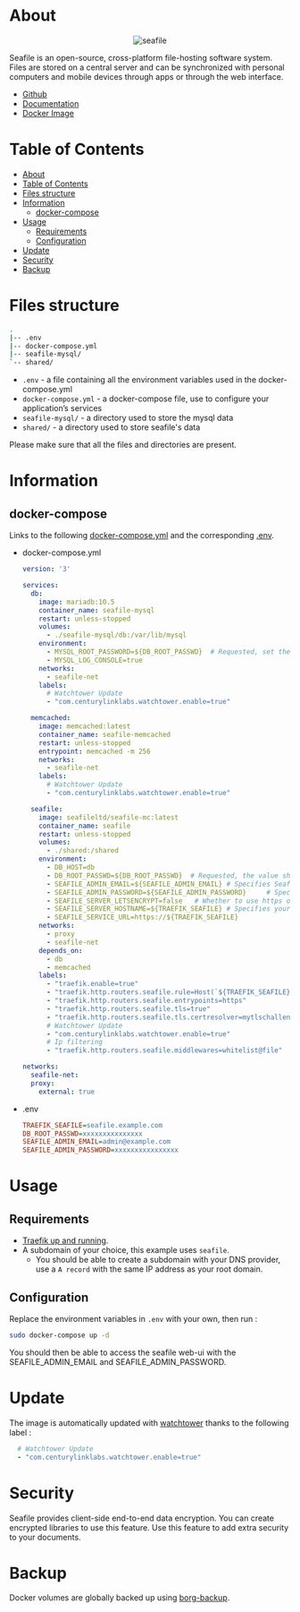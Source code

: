 # About

<p align="center">
<img src="../_utilities/seafile.png" alt="seafile" title="seafile" />
</p>

Seafile is an open-source, cross-platform file-hosting software system. Files are stored on a central server and can be synchronized with personal computers and mobile devices through apps or through the web interface.

* [Github](https://github.com/haiwen/seafile)
* [Documentation](https://manual.seafile.com/docker/deploy_seafile_with_docker/)
* [Docker Image](https://hub.docker.com/r/seafileltd/seafile-mc)

# Table of Contents

<!-- TOC -->

- [About](#about)
- [Table of Contents](#table-of-contents)
- [Files structure](#files-structure)
- [Information](#information)
    - [docker-compose](#docker-compose)
- [Usage](#usage)
    - [Requirements](#requirements)
    - [Configuration](#configuration)
- [Update](#update)
- [Security](#security)
- [Backup](#backup)

<!-- /TOC -->

# Files structure 

```bash
.
|-- .env
|-- docker-compose.yml
|-- seafile-mysql/
`-- shared/
```

- `.env` - a file containing all the environment variables used in the docker-compose.yml
- `docker-compose.yml` - a docker-compose file, use to configure your application’s services
- `seafile-mysql/` - a directory used to store the mysql data
- `shared/` - a directory used to store seafile's data

Please make sure that all the files and directories are present.

# Information

## docker-compose
Links to the following [docker-compose.yml](docker-compose.yml) and the corresponding [.env](.env).

* docker-compose.yml
  ```yaml
  version: '3'

  services:
    db:
      image: mariadb:10.5
      container_name: seafile-mysql
      restart: unless-stopped
      volumes:
        - ./seafile-mysql/db:/var/lib/mysql
      environment:
        - MYSQL_ROOT_PASSWORD=${DB_ROOT_PASSWD}  # Requested, set the root's password of MySQL service.
        - MYSQL_LOG_CONSOLE=true
      networks:
        - seafile-net
      labels:
        # Watchtower Update
        - "com.centurylinklabs.watchtower.enable=true"

    memcached:
      image: memcached:latest
      container_name: seafile-memcached
      restart: unless-stopped
      entrypoint: memcached -m 256
      networks:
        - seafile-net
      labels:
        # Watchtower Update
        - "com.centurylinklabs.watchtower.enable=true"

    seafile:
      image: seafileltd/seafile-mc:latest
      container_name: seafile
      restart: unless-stopped
      volumes:
        - ./shared:/shared
      environment:
        - DB_HOST=db
        - DB_ROOT_PASSWD=${DB_ROOT_PASSWD}  # Requested, the value shuold be root's password of MySQL service.
        - SEAFILE_ADMIN_EMAIL=${SEAFILE_ADMIN_EMAIL} # Specifies Seafile admin user, default is 'me@example.com'.
        - SEAFILE_ADMIN_PASSWORD=${SEAFILE_ADMIN_PASSWORD}     # Specifies Seafile admin password, default is 'asecret'.
        - SEAFILE_SERVER_LETSENCRYPT=false   # Whether to use https or not.
        - SEAFILE_SERVER_HOSTNAME=${TRAEFIK_SEAFILE} # Specifies your host name if https is enabled.
        - SEAFILE_SERVICE_URL=https://${TRAEFIK_SEAFILE}
      networks:
        - proxy
        - seafile-net
      depends_on:
        - db
        - memcached
      labels:
        - "traefik.enable=true"
        - "traefik.http.routers.seafile.rule=Host(`${TRAEFIK_SEAFILE}`)"
        - "traefik.http.routers.seafile.entrypoints=https"
        - "traefik.http.routers.seafile.tls=true"
        - "traefik.http.routers.seafile.tls.certresolver=mytlschallenge"
        # Watchtower Update
        - "com.centurylinklabs.watchtower.enable=true"
        # Ip filtering
        - "traefik.http.routers.seafile.middlewares=whitelist@file"

  networks:
    seafile-net:
    proxy:
      external: true
  ```
* .env
  ```ini
  TRAEFIK_SEAFILE=seafile.example.com
  DB_ROOT_PASSWD=xxxxxxxxxxxxxxx 
  SEAFILE_ADMIN_EMAIL=admin@example.com 
  SEAFILE_ADMIN_PASSWORD=xxxxxxxxxxxxxxxx     
  ```

# Usage

## Requirements
- [Traefik up and running](../traefik).
- A subdomain of your choice, this example uses `seafile`.
    - You should be able to create a subdomain with your DNS provider, use a `A record` with the same IP address as your root domain.

## Configuration

Replace the environment variables in `.env` with your own, then run :

```bash
sudo docker-compose up -d
```

You should then be able to access the seafile web-ui with the SEAFILE_ADMIN_EMAIL and SEAFILE_ADMIN_PASSWORD.

# Update

The image is automatically updated with [watchtower](../watchtower) thanks to the following label :

```yaml
  # Watchtower Update
  - "com.centurylinklabs.watchtower.enable=true"
```

# Security

Seafile provides client-side end-to-end data encryption. You can create encrypted libraries to use this feature. Use this feature to add extra security to your documents.

# Backup

Docker volumes are globally backed up using [borg-backup](../borg-backup). 